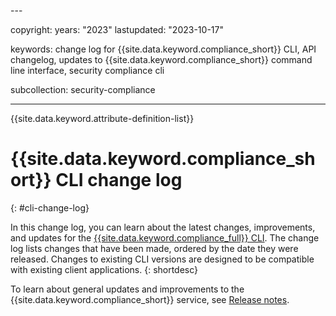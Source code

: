 <regionality-cli>---

copyright:
  years: "2023"
lastupdated: "2023-10-17"

keywords: change log for {{site.data.keyword.compliance_short}} CLI, API changelog, updates to {{site.data.keyword.compliance_short}} command line interface, security compliance cli 

subcollection: security-compliance

---

{{site.data.keyword.attribute-definition-list}}

# {{site.data.keyword.compliance_short}} CLI change log
{: #cli-change-log}

In this change log, you can learn about the latest changes, improvements, and updates for the [{{site.data.keyword.compliance_full}} CLI](/docs/security-compliance/security-compliance-cli). The change log lists changes that have been made, ordered by the date they were released. Changes to existing CLI versions are designed to be compatible with existing client applications.
{: shortdesc}

To learn about general updates and improvements to the {{site.data.keyword.compliance_short}} service, see [Release notes](/docs/security-compliance?topic=security-compliance-release-notes).



